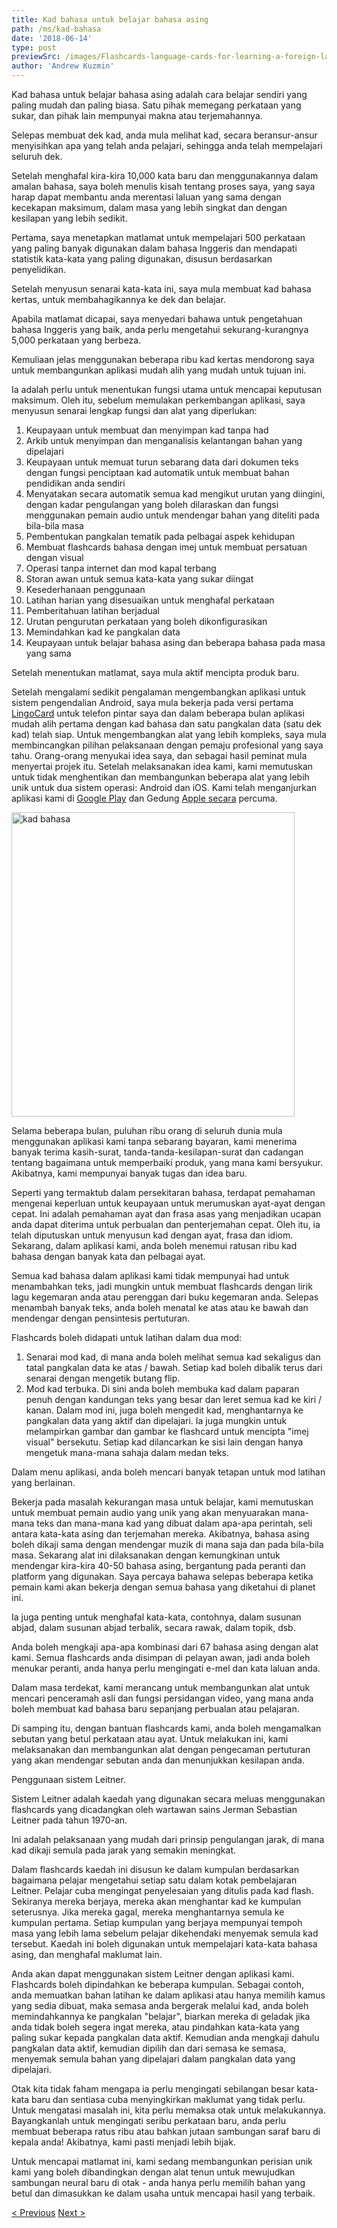 ```yaml
---
title: Kad bahasa untuk belajar bahasa asing
path: /ms/kad-bahasa
date: '2018-06-14'
type: post
previewSrc: /images/Flashcards-language-cards-for-learning-a-foreign-language.-The-best-method-of-memorizing-words.jpg
author: 'Andrew Kuzmin'
---
```


Kad bahasa untuk belajar bahasa asing adalah cara belajar sendiri yang paling mudah dan paling biasa. Satu pihak memegang perkataan yang sukar, dan pihak lain mempunyai makna atau terjemahannya.

Selepas membuat dek kad, anda mula melihat kad, secara beransur-ansur menyisihkan apa yang telah anda pelajari, sehingga anda telah mempelajari seluruh dek.

Setelah menghafal kira-kira 10,000 kata baru dan menggunakannya dalam amalan bahasa, saya boleh menulis kisah tentang proses saya, yang saya harap dapat membantu anda merentasi laluan yang sama dengan kecekapan maksimum, dalam masa yang lebih singkat dan dengan kesilapan yang lebih sedikit.

Pertama, saya menetapkan matlamat untuk mempelajari 500 perkataan yang paling banyak digunakan dalam bahasa Inggeris dan mendapati statistik kata-kata yang paling digunakan, disusun berdasarkan penyelidikan.

Setelah menyusun senarai kata-kata ini, saya mula membuat kad bahasa kertas, untuk membahagikannya ke dek dan belajar.

Apabila matlamat dicapai, saya menyedari bahawa untuk pengetahuan bahasa Inggeris yang baik, anda perlu mengetahui sekurang-kurangnya 5,000 perkataan yang berbeza.

Kemuliaan jelas menggunakan beberapa ribu kad kertas mendorong saya untuk membangunkan aplikasi mudah alih yang mudah untuk tujuan ini.

Ia adalah perlu untuk menentukan fungsi utama untuk mencapai keputusan maksimum. Oleh itu, sebelum memulakan perkembangan aplikasi, saya menyusun senarai lengkap fungsi dan alat yang diperlukan:

1. Keupayaan untuk membuat dan menyimpan kad tanpa had
2. Arkib untuk menyimpan dan menganalisis kelantangan bahan yang dipelajari
3. Keupayaan untuk memuat turun sebarang data dari dokumen teks dengan fungsi penciptaan kad automatik untuk membuat bahan pendidikan anda sendiri
4. Menyatakan secara automatik semua kad mengikut urutan yang diingini, dengan kadar pengulangan yang boleh dilaraskan dan fungsi menggunakan pemain audio untuk mendengar bahan yang diteliti pada bila-bila masa
5. Pembentukan pangkalan tematik pada pelbagai aspek kehidupan
6. Membuat flashcards bahasa dengan imej untuk membuat persatuan dengan visual
7. Operasi tanpa internet dan mod kapal terbang
8. Storan awan untuk semua kata-kata yang sukar diingat
9. Kesederhanaan penggunaan
10. Latihan harian yang disesuaikan untuk menghafal perkataan
11. Pemberitahuan latihan berjadual
12. Urutan pengurutan perkataan yang boleh dikonfigurasikan
13. Memindahkan kad ke pangkalan data
14. Keupayaan untuk belajar bahasa asing dan beberapa bahasa pada masa yang sama

Setelah menentukan matlamat, saya mula aktif mencipta produk baru.

Setelah mengalami sedikit pengalaman mengembangkan aplikasi untuk sistem pengendalian Android, saya mula bekerja pada versi pertama <a href="https://lingocard.com" target="_blank" rel="noopener">LingoCard</a> untuk telefon pintar saya dan dalam beberapa bulan aplikasi mudah alih pertama dengan kad bahasa dan satu pangkalan data (satu dek kad) telah siap. Untuk mengembangkan alat yang lebih kompleks, saya mula membincangkan pilihan pelaksanaan dengan pemaju profesional yang saya tahu. Orang-orang menyukai idea saya, dan sebagai hasil peminat mula menyertai projek itu. Setelah melaksanakan idea kami, kami memutuskan untuk tidak menghentikan dan membangunkan beberapa alat yang lebih unik untuk dua sistem operasi: Android dan iOS. Kami telah menganjurkan aplikasi kami di <a href="https://play.google.com/store/apps/details?id=com.lingocard.lingocard" target="_blank" rel="noopener">Google Play</a> dan Gedung <a href="https://itunes.apple.com/us/app/lingocard/id1217076835?mt=8" target="_blank" rel="noopener">Apple secara</a> percuma.

<img class="aligncenter wp-image-7109" src="../images/2018/05/LingoCard-play.png" alt="kad bahasa" width="453" height="487" />

Selama beberapa bulan, puluhan ribu orang di seluruh dunia mula menggunakan aplikasi kami tanpa sebarang bayaran, kami menerima banyak terima kasih-surat, tanda-tanda-kesilapan-surat dan cadangan tentang bagaimana untuk memperbaiki produk, yang mana kami bersyukur. Akibatnya, kami mempunyai banyak tugas dan idea baru.

Seperti yang termaktub dalam persekitaran bahasa, terdapat pemahaman mengenai keperluan untuk keupayaan untuk merumuskan ayat-ayat dengan cepat. Ini adalah pemahaman ayat dan frasa asas yang menjadikan ucapan anda dapat diterima untuk perbualan dan penterjemahan cepat. Oleh itu, ia telah diputuskan untuk menyusun kad dengan ayat, frasa dan idiom. Sekarang, dalam aplikasi kami, anda boleh menemui ratusan ribu kad bahasa dengan banyak kata dan pelbagai ayat.

Semua kad bahasa dalam aplikasi kami tidak mempunyai had untuk menambahkan teks, jadi mungkin untuk membuat flashcards dengan lirik lagu kegemaran anda atau perenggan dari buku kegemaran anda. Selepas menambah banyak teks, anda boleh menatal ke atas atau ke bawah dan mendengar dengan pensintesis pertuturan.

Flashcards boleh didapati untuk latihan dalam dua mod:

1. Senarai mod kad, di mana anda boleh melihat semua kad sekaligus dan tatal pangkalan data ke atas / bawah. Setiap kad boleh dibalik terus dari senarai dengan mengetik butang flip.
2. Mod kad terbuka. Di sini anda boleh membuka kad dalam paparan penuh dengan kandungan teks yang besar dan leret semua kad ke kiri / kanan. Dalam mod ini, juga boleh mengedit kad, menghantarnya ke pangkalan data yang aktif dan dipelajari. Ia juga mungkin untuk melampirkan gambar dan gambar ke flashcard untuk mencipta "imej visual" bersekutu. Setiap kad dilancarkan ke sisi lain dengan hanya mengetuk mana-mana sahaja dalam medan teks.

Dalam menu aplikasi, anda boleh mencari banyak tetapan untuk mod latihan yang berlainan.

Bekerja pada masalah kekurangan masa untuk belajar, kami memutuskan untuk membuat pemain audio yang unik yang akan menyuarakan mana-mana teks dan mana-mana kad yang dibuat dalam apa-apa perintah, seli antara kata-kata asing dan terjemahan mereka. Akibatnya, bahasa asing boleh dikaji sama dengan mendengar muzik di mana saja dan pada bila-bila masa. Sekarang alat ini dilaksanakan dengan kemungkinan untuk mendengar kira-kira 40-50 bahasa asing, bergantung pada peranti dan platform yang digunakan. Saya percaya bahawa selepas beberapa ketika pemain kami akan bekerja dengan semua bahasa yang diketahui di planet ini.

Ia juga penting untuk menghafal kata-kata, contohnya, dalam susunan abjad, dalam susunan abjad terbalik, secara rawak, dalam topik, dsb.

Anda boleh mengkaji apa-apa kombinasi dari 67 bahasa asing dengan alat kami. Semua flashcards anda disimpan di pelayan awan, jadi anda boleh menukar peranti, anda hanya perlu mengingati e-mel dan kata laluan anda.

Dalam masa terdekat, kami merancang untuk membangunkan alat untuk mencari penceramah asli dan fungsi persidangan video, yang mana anda boleh membuat kad bahasa baru sepanjang perbualan atau pelajaran.

Di samping itu, dengan bantuan flashcards kami, anda boleh mengamalkan sebutan yang betul perkataan atau ayat. Untuk melakukan ini, kami melaksanakan dan membangunkan alat dengan pengecaman pertuturan yang akan mendengar sebutan anda dan menunjukkan kesilapan anda.

Penggunaan sistem Leitner.

Sistem Leitner adalah kaedah yang digunakan secara meluas menggunakan flashcards yang dicadangkan oleh wartawan sains Jerman Sebastian Leitner pada tahun 1970-an.

Ini adalah pelaksanaan yang mudah dari prinsip pengulangan jarak, di mana kad dikaji semula pada jarak yang semakin meningkat.

Dalam flashcards kaedah ini disusun ke dalam kumpulan berdasarkan bagaimana pelajar mengetahui setiap satu dalam kotak pembelajaran Leitner. Pelajar cuba mengingat penyelesaian yang ditulis pada kad flash. Sekiranya mereka berjaya, mereka akan menghantar kad ke kumpulan seterusnya. Jika mereka gagal, mereka menghantarnya semula ke kumpulan pertama. Setiap kumpulan yang berjaya mempunyai tempoh masa yang lebih lama sebelum pelajar dikehendaki menyemak semula kad tersebut. Kaedah ini boleh digunakan untuk mempelajari kata-kata bahasa asing, dan menghafal maklumat lain.

Anda akan dapat menggunakan sistem Leitner dengan aplikasi kami. Flashcards boleh dipindahkan ke beberapa kumpulan. Sebagai contoh, anda memuatkan bahan latihan ke dalam aplikasi atau hanya memilih kamus yang sedia dibuat, maka semasa anda bergerak melalui kad, anda boleh memindahkannya ke pangkalan "belajar", biarkan mereka di geladak jika anda tidak boleh segera ingat mereka, atau pindahkan kata-kata yang paling sukar kepada pangkalan data aktif. Kemudian anda mengkaji dahulu pangkalan data aktif, kemudian dipilih dan dari semasa ke semasa, menyemak semula bahan yang dipelajari dalam pangkalan data yang dipelajari.

Otak kita tidak faham mengapa ia perlu mengingati sebilangan besar kata-kata baru dan sentiasa cuba menyingkirkan maklumat yang tidak perlu. Untuk mengatasi masalah ini, kita perlu memaksa otak untuk melakukannya. Bayangkanlah untuk mengingati seribu perkataan baru, anda perlu membuat beberapa ratus ribu atau bahkan jutaan sambungan saraf baru di kepala anda! Akibatnya, kami pasti menjadi lebih bijak.

Untuk mencapai matlamat ini, kami sedang membangunkan perisian unik kami yang boleh dibandingkan dengan alat tenun untuk mewujudkan sambungan neural baru di otak - anda hanya perlu memilih bahan yang betul dan dimasukkan ke dalam usaha untuk mencapai hasil yang terbaik.

<a href="/ms/bagaimana-untuk-belajar-bahasa-inggeris-dengan-cepat">< Previous</a> <a href="/ms/bagaimana-untuk-meningkatkan-perbendaharaan-kata">Next ></a>
